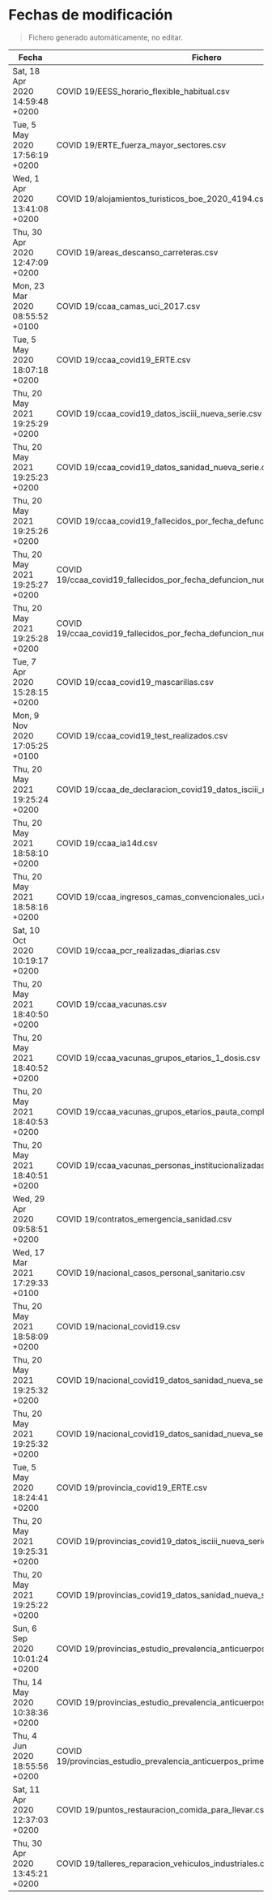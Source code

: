 # Fechas de modificación

> Fichero generado automáticamente, no editar.

| Fecha                           | Fichero                  |
|---------------------------------|--------------------------|
| Sat, 18 Apr 2020 14:59:48 +0200  | COVID 19/EESS_horario_flexible_habitual.csv |
| Tue, 5 May 2020 17:56:19 +0200  | COVID 19/ERTE_fuerza_mayor_sectores.csv |
| Wed, 1 Apr 2020 13:41:08 +0200  | COVID 19/alojamientos_turisticos_boe_2020_4194.csv |
| Thu, 30 Apr 2020 12:47:09 +0200  | COVID 19/areas_descanso_carreteras.csv |
| Mon, 23 Mar 2020 08:55:52 +0100  | COVID 19/ccaa_camas_uci_2017.csv |
| Tue, 5 May 2020 18:07:18 +0200  | COVID 19/ccaa_covid19_ERTE.csv |
| Thu, 20 May 2021 19:25:29 +0200  | COVID 19/ccaa_covid19_datos_isciii_nueva_serie.csv |
| Thu, 20 May 2021 19:25:23 +0200  | COVID 19/ccaa_covid19_datos_sanidad_nueva_serie.csv |
| Thu, 20 May 2021 19:25:26 +0200  | COVID 19/ccaa_covid19_fallecidos_por_fecha_defuncion_nueva_serie.csv |
| Thu, 20 May 2021 19:25:27 +0200  | COVID 19/ccaa_covid19_fallecidos_por_fecha_defuncion_nueva_serie_long.csv |
| Thu, 20 May 2021 19:25:28 +0200  | COVID 19/ccaa_covid19_fallecidos_por_fecha_defuncion_nueva_serie_original.csv |
| Tue, 7 Apr 2020 15:28:15 +0200  | COVID 19/ccaa_covid19_mascarillas.csv |
| Mon, 9 Nov 2020 17:05:25 +0100  | COVID 19/ccaa_covid19_test_realizados.csv |
| Thu, 20 May 2021 19:25:24 +0200  | COVID 19/ccaa_de_declaracion_covid19_datos_isciii_nueva_serie.csv |
| Thu, 20 May 2021 18:58:10 +0200  | COVID 19/ccaa_ia14d.csv |
| Thu, 20 May 2021 18:58:16 +0200  | COVID 19/ccaa_ingresos_camas_convencionales_uci.csv |
| Sat, 10 Oct 2020 10:19:17 +0200  | COVID 19/ccaa_pcr_realizadas_diarias.csv |
| Thu, 20 May 2021 18:40:50 +0200  | COVID 19/ccaa_vacunas.csv |
| Thu, 20 May 2021 18:40:52 +0200  | COVID 19/ccaa_vacunas_grupos_etarios_1_dosis.csv |
| Thu, 20 May 2021 18:40:53 +0200  | COVID 19/ccaa_vacunas_grupos_etarios_pauta_completa.csv |
| Thu, 20 May 2021 18:40:51 +0200  | COVID 19/ccaa_vacunas_personas_institucionalizadas.csv |
| Wed, 29 Apr 2020 09:58:51 +0200  | COVID 19/contratos_emergencia_sanidad.csv |
| Wed, 17 Mar 2021 17:29:33 +0100  | COVID 19/nacional_casos_personal_sanitario.csv |
| Thu, 20 May 2021 18:58:09 +0200  | COVID 19/nacional_covid19.csv |
| Thu, 20 May 2021 19:25:32 +0200  | COVID 19/nacional_covid19_datos_sanidad_nueva_serie.csv |
| Thu, 20 May 2021 19:25:32 +0200  | COVID 19/nacional_covid19_datos_sanidad_nueva_serie_grupos_edad.csv |
| Tue, 5 May 2020 18:24:41 +0200  | COVID 19/provincia_covid19_ERTE.csv |
| Thu, 20 May 2021 19:25:31 +0200  | COVID 19/provincias_covid19_datos_isciii_nueva_serie.csv |
| Thu, 20 May 2021 19:25:22 +0200  | COVID 19/provincias_covid19_datos_sanidad_nueva_serie.csv |
| Sun, 6 Sep 2020 10:01:24 +0200  | COVID 19/provincias_estudio_prevalencia_anticuerpos_final.csv |
| Thu, 14 May 2020 10:38:36 +0200  | COVID 19/provincias_estudio_prevalencia_anticuerpos_primera_ronda.csv |
| Thu, 4 Jun 2020 18:55:56 +0200  | COVID 19/provincias_estudio_prevalencia_anticuerpos_primera_y_segunda_ronda.csv |
| Sat, 11 Apr 2020 12:37:03 +0200  | COVID 19/puntos_restauracion_comida_para_llevar.csv |
| Thu, 30 Apr 2020 13:45:21 +0200  | COVID 19/talleres_reparacion_vehiculos_industriales.csv |

